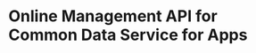 # Online Management API for Common Data Service for Apps

<!-- https://docs.microsoft.com/en-us/dynamics365/customer-engagement/developer/online-management-api -->